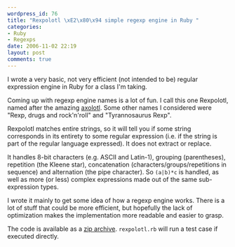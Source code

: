 ```yaml
---
wordpress_id: 76
title: "Rexpolotl \xE2\x80\x94 simple regexp engine in Ruby "
categories:
- Ruby
- Regexps
date: 2006-11-02 22:19
layout: post
comments: true
---
```

I wrote a very basic, not very efficient (not intended to be) regular expression engine in Ruby for a class I'm taking.

<!--more-->

Coming up with regexp engine names is a lot of fun. I call this one Rexpolotl, named after the amazing <a href="http://en.wikipedia.org/wiki/Axolotl">axolotl</a>. Some other names I considered were "Rexp, drugs and rock'n'roll" and "Tyrannosaurus Rexp".

Rexpolotl matches entire strings, so it will tell you if some string corresponds in its entirety to some regular expression (i.e. if the string is part of the regular language expressed). It does not extract or replace.

It handles 8-bit characters (e.g. ASCII and Latin-1), grouping (parentheses), repetition (the Kleene star), concatenation (characters/groups/repetitions in sequence) and alternation (the pipe character). So <code>(a|b)*c</code> is handled, as well as more (or less) complex expressions made out of the same sub-expression types.

I wrote it mainly to get some idea of how a regexp engine works. There is a lot of stuff that could be more efficient, but hopefully the lack of optimization makes the implementation more readable and easier to grasp.

The code is available as a <a href="http://stp.lingfil.uu.se/~henrikn/rexpolotl/rexpolotl.zip">zip archive</a>. <code>rexpolotl.rb</code> will run a test case if executed directly.
